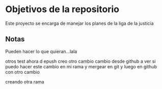 # Objetivos de la repositorio

Este proyecto se encarga de manejar los planes de la liga de la justicia


## Notas
Pueden hacer lo que quieran...lala


otros test ahora d epush creo
otro cambio
cambio desde github
a ver si puedo hacer este cambio en mi rama y mergear en git y luego en github con otro cambio

creando otra rama